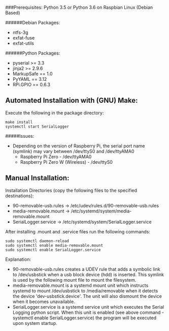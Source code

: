 ###Prerequisites:
Python 3.5 or Python 3.6 on Raspbian Linux (Debian Based)

######Debian Packages:
- ntfs-3g
- exfat-fuse
- exfat-utils

######Python Packages:
- pyserial >= 3.3
- jinja2 >= 2.9.6
- MarkupSafe == 1.0
- PyYAML == 3.12
- RPi.GPIO == 0.6.3


Automated Installation with (GNU) Make:
---------------------------------------
Execute the following in the package directory:
```
make install
systemctl start SerialLogger
```

#####Issues:

- Depending on the version of Raspberry Pi, the serial port name (symlink) may vary between /dev/ttyS0 and /dev/ttyAMA0
  - Raspberry Pi Zero - /dev/ttyAMA0
  - Raspberry Pi Zero W (Wireless) - /dev/ttyS0


Manual Installation:
--------------------

Installation Directories (copy the following files to the specified destinations):
  - 90-removable-usb.rules -> /etc/udev/rules.d/90-removable-usb.rules
  - media-removable.mount -> /etc/systemd/system/media-removable.mount
  - SerialLogger.service -> /etc/systemd/system/SerialLogger.service

After installing .mount and .service files run the following commands:
```commandline
sudo systemctl daemon-reload
sudo systemctl enable media-removable.mount
sudo systemctl enable SerialLogger.service
```

Explanation:
- 90-removable-usb.rules creates a UDEV rule that adds a symbolic link to /dev/usbstick when a usb block device (hdd)
is inserted. This symlink is used by the following mount file to mount the filesystem.
- media-removable.mount is a systemd mount unit which instructs systemd to mount /dev/usbstick to /media/removable when
it detects the device 'dev-usbstick.device'. The unit will also dismount the device when it becomes unavailable.
- SerialLogger.service is a systemd service unit which executes the Serial Logging python script. When this unit is
enabled (see above command - systemctl enable SerialLogger.service) the program will be executed upon system startup.